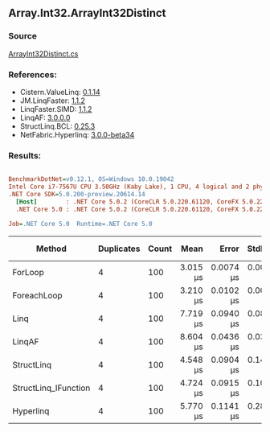 ﻿## Array.Int32.ArrayInt32Distinct

### Source
[ArrayInt32Distinct.cs](../LinqBenchmarks/Array/Int32/ArrayInt32Distinct.cs)

### References:
- Cistern.ValueLinq: [0.1.14](https://www.nuget.org/packages/Cistern.ValueLinq/0.1.14)
- JM.LinqFaster: [1.1.2](https://www.nuget.org/packages/JM.LinqFaster/1.1.2)
- LinqFaster.SIMD: [1.1.2](https://www.nuget.org/packages/LinqFaster.SIMD/1.0.3)
- LinqAF: [3.0.0.0](https://www.nuget.org/packages/LinqAF/3.0.0.0)
- StructLinq.BCL: [0.25.3](https://www.nuget.org/packages/StructLinq.BCL/0.25.3)
- NetFabric.Hyperlinq: [3.0.0-beta34](https://www.nuget.org/packages/NetFabric.Hyperlinq/3.0.0-beta34)

### Results:
``` ini

BenchmarkDotNet=v0.12.1, OS=Windows 10.0.19042
Intel Core i7-7567U CPU 3.50GHz (Kaby Lake), 1 CPU, 4 logical and 2 physical cores
.NET Core SDK=5.0.200-preview.20614.14
  [Host]        : .NET Core 5.0.2 (CoreCLR 5.0.220.61120, CoreFX 5.0.220.61120), X64 RyuJIT
  .NET Core 5.0 : .NET Core 5.0.2 (CoreCLR 5.0.220.61120, CoreFX 5.0.220.61120), X64 RyuJIT

Job=.NET Core 5.0  Runtime=.NET Core 5.0  

```
|               Method | Duplicates | Count |     Mean |     Error |    StdDev | Ratio | RatioSD |  Gen 0 | Gen 1 | Gen 2 | Allocated |
|--------------------- |----------- |------ |---------:|----------:|----------:|------:|--------:|-------:|------:|------:|----------:|
|              ForLoop |          4 |   100 | 3.015 μs | 0.0074 μs | 0.0062 μs |  1.00 |    0.00 | 2.8687 |     - |     - |    6008 B |
|          ForeachLoop |          4 |   100 | 3.210 μs | 0.0102 μs | 0.0095 μs |  1.07 |    0.00 | 2.8687 |     - |     - |    6008 B |
|                 Linq |          4 |   100 | 7.719 μs | 0.0940 μs | 0.0880 μs |  2.55 |    0.02 | 2.0599 |     - |     - |    4312 B |
|               LinqAF |          4 |   100 | 8.604 μs | 0.0436 μs | 0.0387 μs |  2.85 |    0.01 | 5.9204 |     - |     - |   12400 B |
|           StructLinq |          4 |   100 | 4.548 μs | 0.0904 μs | 0.1460 μs |  1.50 |    0.05 | 0.0153 |     - |     - |      32 B |
| StructLinq_IFunction |          4 |   100 | 4.724 μs | 0.0915 μs | 0.1053 μs |  1.57 |    0.04 |      - |     - |     - |         - |
|            Hyperlinq |          4 |   100 | 5.770 μs | 0.1141 μs | 0.2842 μs |  1.92 |    0.08 |      - |     - |     - |         - |
